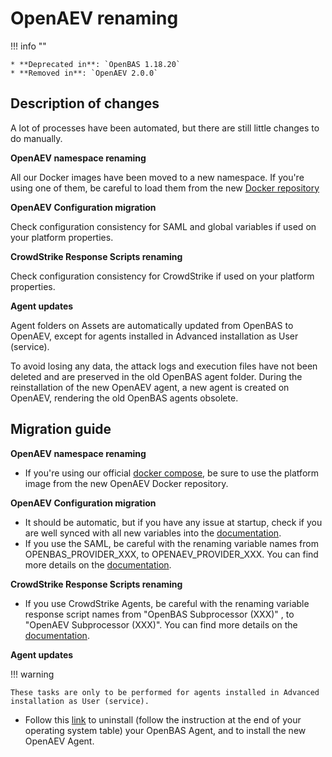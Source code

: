# OpenAEV renaming

!!! info ""

    * **Deprecated in**: `OpenBAS 1.18.20`
    * **Removed in**: `OpenAEV 2.0.0`

## Description of changes

A lot of processes have been automated, but there are still little changes to do manually.

**OpenAEV namespace renaming**

All our Docker images have been moved to a new namespace. If you're using one of them, be careful to load them from the new [Docker repository](https://hub.docker.com/search?q=openaev)

**OpenAEV Configuration migration**

Check configuration consistency for SAML and global variables if used on your platform properties.

**CrowdStrike Response Scripts renaming**

Check configuration consistency for CrowdStrike if used on your platform properties.

**Agent updates**

Agent folders on Assets are automatically updated from OpenBAS to OpenAEV, except for agents installed in Advanced installation as User (service).

To avoid losing any data, the attack logs and execution files have not been deleted and are preserved in the old OpenBAS agent folder.
During the reinstallation of the new OpenAEV agent, a new agent is created on OpenAEV, rendering the old OpenBAS agents obsolete.


## Migration guide

**OpenAEV namespace renaming**

- If you're using our official [docker compose](https://github.com/OpenAEV-Platform/docker), be sure to use the platform image from the new OpenAEV Docker repository.

**OpenAEV Configuration migration**

- It should be automatic, but if you have any issue at startup, check if you are well synced with all new variables into the [documentation](../../deployment/configuration.md).
- If you use the SAML, be careful with the renaming variable names from OPENBAS_PROVIDER_XXX, to OPENAEV_PROVIDER_XXX. You can find more details on the [documentation](../../deployment/authentication.md).

**CrowdStrike Response Scripts renaming**

- If you use CrowdStrike Agents, be careful with the renaming variable response script names from "OpenBAS Subprocessor (XXX)"
  , to "OpenAEV Subprocessor (XXX)". You can find more details on the [documentation](../../deployment/ecosystem/executors.md#crowdstrike-falcon-agent).

**Agent updates**

!!! warning

    These tasks are only to be performed for agents installed in Advanced installation as User (service).

- Follow this [link](../../usage/openbas-agent.md) to uninstall (follow the instruction at the end of your operating system table) your OpenBAS Agent, and to install the new OpenAEV Agent.